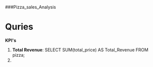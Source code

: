 ###Pizza_sales_Analysis
# Quries
**KPI's**
1. **Total Revenue**:
      SELECT SUM(total_price) AS Total_Revenue FROM pizza;
2.
